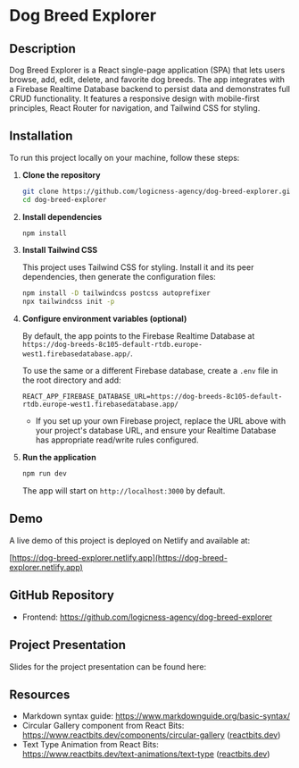 # Dog Breed Explorer

## Description

Dog Breed Explorer is a React single-page application (SPA) that lets users browse, add, edit, delete, and favorite dog breeds. The app integrates with a Firebase Realtime Database backend to persist data and demonstrates full CRUD functionality. It features a responsive design with mobile-first principles, React Router for navigation, and Tailwind CSS for styling.

## Installation

To run this project locally on your machine, follow these steps:

1. **Clone the repository**  
   ```bash
   git clone https://github.com/logicness-agency/dog-breed-explorer.git
   cd dog-breed-explorer
   ```

2. **Install dependencies**  
   ```bash
   npm install
   ```

3. **Install Tailwind CSS**  

   This project uses Tailwind CSS for styling. Install it and its peer dependencies, then generate the configuration files:  
   ```bash
   npm install -D tailwindcss postcss autoprefixer
   npx tailwindcss init -p
   ```  
   

4. **Configure environment variables (optional)**  

   By default, the app points to the Firebase Realtime Database at `https://dog-breeds-8c105-default-rtdb.europe-west1.firebasedatabase.app/`.  

   To use the same or a different Firebase database, create a `.env` file in the root directory and add:  
   ```env
   REACT_APP_FIREBASE_DATABASE_URL=https://dog-breeds-8c105-default-rtdb.europe-west1.firebasedatabase.app/
   ```  
   - If you set up your own Firebase project, replace the URL above with your project's database URL, and ensure your Realtime Database has appropriate read/write rules configured.

5. **Run the application**  
   ```bash
   npm run dev
   ```  
   The app will start on `http://localhost:3000` by default.

## Demo

A live demo of this project is deployed on Netlify and available at:

[https://dog-breed-explorer.netlify.app](https://dog-breed-explorer.netlify.app)

## GitHub Repository

- Frontend: https://github.com/logicness-agency/dog-breed-explorer

## Project Presentation

Slides for the project presentation can be found here:


## Resources

- Markdown syntax guide: https://www.markdownguide.org/basic-syntax/  
- Circular Gallery component from React Bits:  
  https://www.reactbits.dev/components/circular-gallery ([reactbits.dev](https://www.reactbits.dev/components/circular-gallery?utm_source=chatgpt.com))  
- Text Type Animation from React Bits:  
  https://www.reactbits.dev/text-animations/text-type ([reactbits.dev](https://www.reactbits.dev/text-animations/text-type?utm_source=chatgpt.com))  
